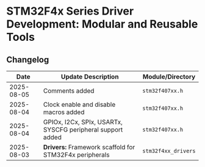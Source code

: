 # STM32F4x Series Driver Development: Modular and Reusable Tools

## Changelog

| Date       | Update Description                                            | Module/Directory           |
|------------|---------------------------------------------------------------|----------------------------|
| 2025-08-05 | Comments added |  `stm32f407xx.h` |
| 2025-08-04 | Clock enable and disable macros added                         | `stm32f407xx.h`            |
| 2025-08-04 | GPIOx, I2Cx, SPIx, USARTx, SYSCFG peripheral support added    | `stm32f407xx.h`            |
| 2025-08-03 | **Drivers:** Framework scaffold for STM32F4x peripherals      | `stm32f4xx_drivers`        |